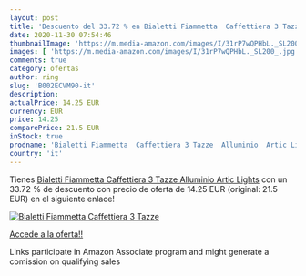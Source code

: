 ```yaml
---
layout: post
title: 'Descuento del 33.72 % en Bialetti Fiammetta  Caffettiera 3 Tazze '
date: 2020-11-30 07:54:46
thumbnailImage: 'https://m.media-amazon.com/images/I/31rP7wQPHbL._SL200_.jpg'
images: [ 'https://m.media-amazon.com/images/I/31rP7wQPHbL._SL200_.jpg' ]
comments: true
category: ofertas
author: ring
slug: 'B002ECVM90-it'
description:
actualPrice: 14.25 EUR
currency: EUR
price: 14.25
comparePrice: 21.5 EUR
inStock: true
prodname: 'Bialetti Fiammetta  Caffettiera 3 Tazze  Alluminio  Artic Lights'
country: 'it'
---
```


Tienes [Bialetti Fiammetta  Caffettiera 3 Tazze  Alluminio  Artic Lights](https://www.amazon.it/dp/B002ECVM90/?tag=tolees00-21) con un 33.72 % de descuento con precio de oferta de 14.25 EUR (original: 21.5 EUR) en el siguiente enlace!

[![Bialetti Fiammetta  Caffettiera 3 Tazze ](https://m.media-amazon.com/images/I/31rP7wQPHbL._SL200_.jpg)](https://www.amazon.it/dp/B002ECVM90/?tag=tolees00-21)

[Accede a la oferta!!](https://www.amazon.it/dp/B002ECVM90/?tag=tolees00-21)

Links participate in Amazon Associate program and might generate a comission on qualifying sales


